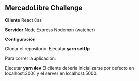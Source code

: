 ## MercadoLibre Challenge

**Cliente**
React
Css

**Servidor**
Node
Express
Nodemon (watcher)


**Configuración**

Clonar el repositorio. 
Ejecutar **yarn setUp**

Para correr la aplicación:

Ejecutar **yarn dev**
El cliente debería inicializarse por defecto en localhost:3000 y el server en localhost:5000.
